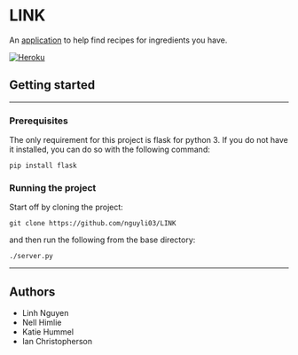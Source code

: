 # LINK

An [application](https://linktohealth.herokuapp.com) to help find recipes for ingredients you have.

[![Heroku](https://heroku-badge.herokuapp.com/?app=linktohealth)](https://linktohealth.herokuapp.com)

## Getting started
---
### Prerequisites
The only requirement for this project is flask for python 3. If you do not have it installed, you can do so with the following command:
```
pip install flask
```

### Running the project
Start off by cloning the project:
```
git clone https://github.com/nguyli03/LINK
```

and then run the following from the base directory:
```
./server.py
```

---
## Authors
* Linh Nguyen
* Nell Himlie
* Katie Hummel
* Ian Christopherson